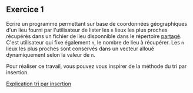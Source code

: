 ## Exercice 1

Ecrire un programme permettant sur base de coordonnées géographiques d'un lieu fourni par l'utilisateur de lister les `n` lieux les plus proches récupérés dans un fichier de lieu disponnible dans le répertoire [partagé](https://hepl-my.sharepoint.com/:f:/g/personal/cedric_thiernesse_hepl_be/Ep_GRf5AiHtJpqcdJtMF4D8BZs0lEWtQQvJrqZ-S3k9Xjg?e=BzCNAK). C'est utilisateur qui fixe également `n`, le nombre de lieu à récupérer. Les `n` lieux les plus proches sont conservés dans un vecteur alloué dynamiquement selon la valeur de `n`.

Pour réaliser ce travail, vous pouvez vous inspirer de la méthode du tri par insertion. 

[Explication tri par insertion](https://fr.wikipedia.org/wiki/Tri_par_insertion)